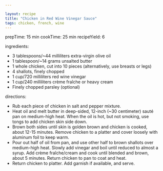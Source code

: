 ```yaml
---

layout: recipe
title: "Chicken in Red Wine Vinegar Sauce"
tags: chicken, french, wine
---
```


prepTime: 15 min
cookTime: 25 min
recipeYield: 6

ingredients:
- 3 tablespoons/~44 milliliters extra-virgin olive oil
- 1 tablespoon/~14 grams unsalted butter
- 1 whole chicken, cut into 10 pieces (alternatively, use breasts or legs)
- 4 shallots, finely chopped
- 1 cup/720 milliliters red wine vinegar
- 1 cup/240 milliliters crème fraîche or heavy cream
- Finely chopped parsley (optional)

directions:
- Rub each piece of chicken in salt and pepper mixture.
- Heat oil and melt butter in deep-sided, 12-inch (~30 centimeter) sauté pan on medium-high heat. When the oil is hot, but not smoking, use tongs to add chicken skin side down.
- Brown both sides until skin is golden brown and chicken is cooked, about 12-15 minutes. Remove chicken to a platter and cover loosely with aluminum foil to keep warm.
- Pour out half of oil from pan, and use other half to brown shallots over medium-high heat. Slowly add vinegar and boil until reduced to almost a syrup. Add crème fraîche/cream and cook until blended and brown, about 5 minutes. Return chicken to pan to coat and heat.
- Return chicken to platter. Add garnish if available, and serve.
